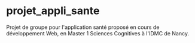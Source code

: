 # projet_appli_sante
Projet de groupe pour l'application santé proposé en cours de développement Web, en Master 1 Sciences Cognitives à l'IDMC de Nancy.
